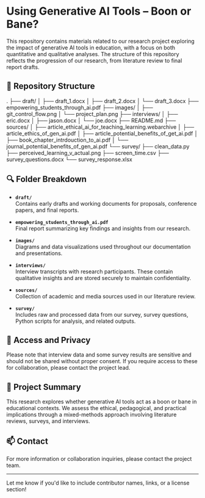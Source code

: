 # Using Generative AI Tools – Boon or Bane?

This repository contains materials related to our research project exploring the impact of generative AI tools in education, with a focus on both quantitative and qualitative analyses. The structure of this repository reflects the progression of our research, from literature review to final report drafts.

## 📁 Repository Structure

.
├── draft/
│   ├── draft_1.docx
│   ├── draft_2.docx
│   └── draft_3.docx
├── empowering_students_through_ai.pdf
├── images/
│   ├── git_control_flow.png
│   └── project_plan.png
├── interviews/
│   ├── eric.docx
│   ├── jason.docx
│   └── joe.docx
├── README.md
├── sources/
│   ├── article_ethical_ai_for_teaching_learning.webarchive
│   ├── article_ethics_of_gen_ai.pdf
│   ├── article_potential_benefits_of_get_ai.pdf
│   ├── book_chapter_intrdouction_to_ai.pdf
│   └── journal_potential_benefits_of_gen_ai.pdf
└── survey/
    ├── clean_data.py
    ├── perceived_learning_v_actual.png
    ├── screen_time.csv
    ├── survey_questions.docx
    └── survey_response.xlsx

## 🔍 Folder Breakdown

- **`draft/`**  
  Contains early drafts and working documents for proposals, conference papers, and final reports.

- **`empowering_students_through_ai.pdf`**  
  Final report summarizing key findings and insights from our research.

- **`images/`**  
  Diagrams and data visualizations used throughout our documentation and presentations.

- **`interviews/`**  
  Interview transcripts with research participants. These contain qualitative insights and are stored securely to maintain confidentiality.

- **`sources/`**  
  Collection of academic and media sources used in our literature review.

- **`survey/`**  
  Includes raw and processed data from our survey, survey questions, Python scripts for analysis, and related outputs.

## 🔐 Access and Privacy

Please note that interview data and some survey results are sensitive and should not be shared without proper consent. If you require access to these for collaboration, please contact the project lead.

## 📌 Project Summary

This research explores whether generative AI tools act as a boon or bane in educational contexts. We assess the ethical, pedagogical, and practical implications through a mixed-methods approach involving literature reviews, surveys, and interviews.

## 📫 Contact

For more information or collaboration inquiries, please contact the project team.

---

Let me know if you'd like to include contributor names, links, or a license section!

